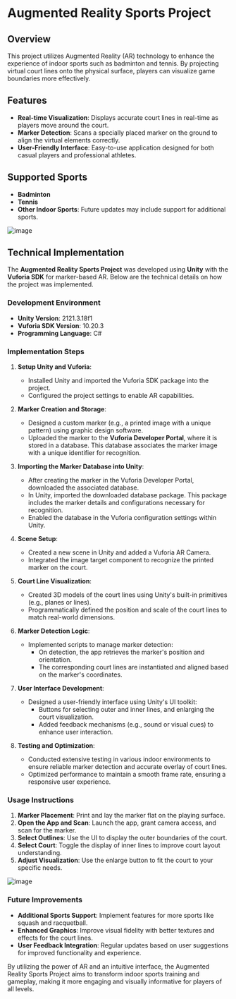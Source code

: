 # Augmented Reality Sports Project

## Overview
This project utilizes Augmented Reality (AR) technology to enhance the experience of indoor sports such as badminton and tennis. By projecting virtual court lines onto the physical surface, players can visualize game boundaries more effectively.

## Features
- **Real-time Visualization**: Displays accurate court lines in real-time as players move around the court.
- **Marker Detection**: Scans a specially placed marker on the ground to align the virtual elements correctly.
- **User-Friendly Interface**: Easy-to-use application designed for both casual players and professional athletes.

## Supported Sports
- **Badminton**
- **Tennis**
- **Other Indoor Sports**: Future updates may include support for additional sports.

![image](https://github.com/user-attachments/assets/8f2c029b-ba03-488d-b16e-3d1de3564080)


## Technical Implementation

The **Augmented Reality Sports Project** was developed using **Unity** with the **Vuforia SDK** for marker-based AR. Below are the technical details on how the project was implemented.

### Development Environment

- **Unity Version**: 2121.3.18f1
- **Vuforia SDK Version**: 10.20.3
- **Programming Language**: C#

### Implementation Steps

1. **Setup Unity and Vuforia**:
   - Installed Unity and imported the Vuforia SDK package into the project.
   - Configured the project settings to enable AR capabilities.

2. **Marker Creation and Storage**:
   - Designed a custom marker (e.g., a printed image with a unique pattern) using graphic design software.
   - Uploaded the marker to the **Vuforia Developer Portal**, where it is stored in a database. This database associates the marker image with a unique identifier for recognition.

3. **Importing the Marker Database into Unity**:
   - After creating the marker in the Vuforia Developer Portal, downloaded the associated database.
   - In Unity, imported the downloaded database package. This package includes the marker details and configurations necessary for recognition.
   - Enabled the database in the Vuforia configuration settings within Unity.

4. **Scene Setup**:
   - Created a new scene in Unity and added a Vuforia AR Camera.
   - Integrated the image target component to recognize the printed marker on the court.

5. **Court Line Visualization**:
   - Created 3D models of the court lines using Unity's built-in primitives (e.g., planes or lines).
   - Programmatically defined the position and scale of the court lines to match real-world dimensions.

6. **Marker Detection Logic**:
   - Implemented scripts to manage marker detection:
     - On detection, the app retrieves the marker's position and orientation.
     - The corresponding court lines are instantiated and aligned based on the marker's coordinates.

7. **User Interface Development**:
   - Designed a user-friendly interface using Unity's UI toolkit:
     - Buttons for selecting outer and inner lines, and enlarging the court visualization.
     - Added feedback mechanisms (e.g., sound or visual cues) to enhance user interaction.

8. **Testing and Optimization**:
   - Conducted extensive testing in various indoor environments to ensure reliable marker detection and accurate overlay of court lines.
   - Optimized performance to maintain a smooth frame rate, ensuring a responsive user experience.

### Usage Instructions

1. **Marker Placement**: Print and lay the marker flat on the playing surface.
2. **Open the App and Scan**: Launch the app, grant camera access, and scan for the marker.
3. **Select Outlines**: Use the UI to display the outer boundaries of the court.
4. **Select Court**: Toggle the display of inner lines to improve court layout understanding.
5. **Adjust Visualization**: Use the enlarge button to fit the court to your specific needs.

![image](https://github.com/user-attachments/assets/d9901261-30ad-42fe-b26d-395e8a2691a8)


### Future Improvements

- **Additional Sports Support**: Implement features for more sports like squash and racquetball.
- **Enhanced Graphics**: Improve visual fidelity with better textures and effects for the court lines.
- **User Feedback Integration**: Regular updates based on user suggestions for improved functionality and experience.

By utilizing the power of AR and an intuitive interface, the Augmented Reality Sports Project aims to transform indoor sports training and gameplay, making it more engaging and visually informative for players of all levels.
